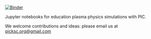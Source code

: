 [![Binder](https://mybinder.org/badge.svg)](https://mybinder.org/v2/gh/UCLA-Plasma-Simulation-Group/JupyterPIC/master)

Jupyter notebooks for education plasma physics simulations with PIC.

We welcome contributions and ideas:  please email us at picksc.org@gmail.com

